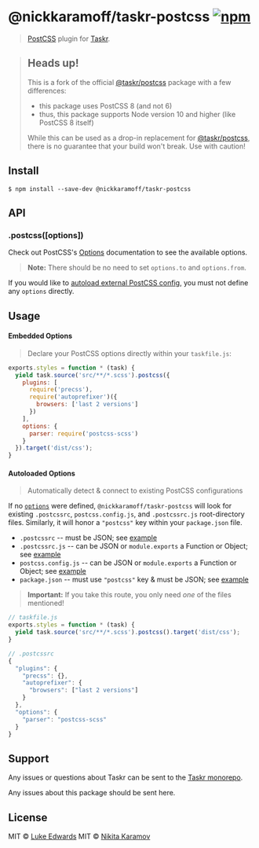 # @nickkaramoff/taskr-postcss [![npm](https://badgen.net/npm/v/@nickkaramoff/taskr-postcss.svg)](https://npmjs.org/package/@nickkaramoff/taskr-postcss)

> [PostCSS](https://github.com/postcss/postcss) plugin for [Taskr](https://github.com/lukeed/taskr).

> ## Heads up!
>
> This is a fork of the official [@taskr/postcss](https://github.com/lukeed/taskr/tree/master/packages/postcss)
> package with a few differences:
>
> - this package uses PostCSS 8 (and not 6)
> - thus, this package supports Node version 10 and higher (like PostCSS 8 itself)
>
> While this can be used as a drop-in replacement for [@taskr/postcss](https://github.com/lukeed/taskr/tree/master/packages/postcss),
> there is no guarantee that your build won't break. Use with caution!

## Install

```
$ npm install --save-dev @nickkaramoff/taskr-postcss
```

## API

### .postcss([options])

Check out PostCSS's [Options](https://github.com/postcss/postcss#options) documentation to see the available options.

> **Note:** There should be no need to set `options.to` and `options.from`.

If you would like to [autoload external PostCSS config](#autoloaded-options), you must not define any `options` directly.


## Usage

#### Embedded Options

> Declare your PostCSS options directly within your `taskfile.js`:

```js
exports.styles = function * (task) {
  yield task.source('src/**/*.scss').postcss({
    plugins: [
      require('precss'),
      require('autoprefixer')({
        browsers: ['last 2 versions']
      })
    ],
    options: {
      parser: require('postcss-scss')
    }
  }).target('dist/css');
}
```

#### Autoloaded Options

> Automatically detect & connect to existing PostCSS configurations

If no [`options`](#api) were defined, `@nickkaramoff/taskr-postcss` will look for existing `.postcssrc`, `postcss.config.js`, and `.postcssrc.js` root-directory files. Similarly, it will honor a `"postcss"` key within your `package.json` file.

* `.postcssrc` -- must be JSON; see [example](/test/fixtures/sub1/.postcssrc)
* `.postcssrc.js` -- can be JSON or `module.exports` a Function or Object; see [example](/test/fixtures/sub4/.postcssrc.js)
* `postcss.config.js` -- can be JSON or `module.exports` a Function or Object; see [example](/test/fixtures/sub3/postcss.config.js)
* `package.json` -- must use `"postcss"` key & must be JSON; see [example](/test/fixtures/sub2/package.json)

> **Important:** If you take this route, you only need _one_ of the files mentioned!

```js
// taskfile.js
exports.styles = function * (task) {
  yield task.source('src/**/*.scss').postcss().target('dist/css');
}
```

```js
// .postcssrc
{
  "plugins": {
    "precss": {},
    "autoprefixer": {
      "browsers": ["last 2 versions"]
    }
  },
  "options": {
    "parser": "postcss-scss"
  }
}
```


## Support

Any issues or questions about Taskr can be sent to the
[Taskr monorepo](https://github.com/lukeed/taskr/issues/new).

Any issues about this package should be sent here.

## License

MIT © [Luke Edwards](https://lukeed.com)
MIT © [Nikita Karamov](https://karamoff.dev)
